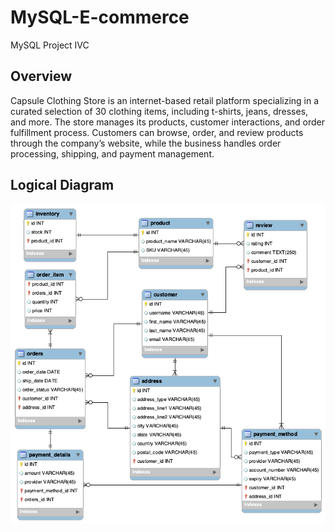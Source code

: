 # MySQL-E-commerce
MySQL Project IVC

## Overview

Capsule Clothing Store is an internet-based retail platform specializing in a curated selection of 30 clothing items, including t-shirts, jeans, dresses, and more. The store manages its products, customer interactions, and order fulfillment process. Customers can browse, order, and review products through the company’s website, while the business handles order processing, shipping, and payment management.


## Logical Diagram
![Logical Diagram](https://github.com/Anastasia1707/MySQL-E-commerce/blob/main/Logical_diagram.png?raw=true)

